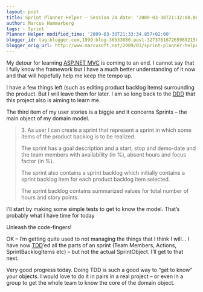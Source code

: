```yaml
---
layout: post
title: Sprint Planner Helper – Session 24 date: '2009-03-30T21:32:00.001+02:00'
author: Marcus Hammarberg
tags: - Sprint
Planner Helper modified_time: '2009-03-30T21:33:34.857+02:00'
blogger_id: tag:blogger.com,1999:blog-36533086.post-3273761672659892156
blogger_orig_url: http://www.marcusoft.net/2009/03/sprint-planner-helper-session-24.html
---
```



My detour for learning
<a href="http://www.asp.net/mvc/" target="_blank">ASP.NET MVC</a> is
coming to an end. I cannot say that I fully know the framework but I
have a much better understanding of it now and that will hopefully help
me keep the tempo up.

I have a few things left (such as editing product backlog items)
surrounding the product. But I will leave them for later. I am so long
back to the <a href="http://en.wikipedia.org/wiki/Domain-driven_design"
target="_blank">DDD</a> that this project also is aiming to learn me.

The third item of my user stories is a biggie and it concerns Sprints –
the main object of my domain model.

> 3\. As user I can create a sprint that represent a sprint in which
> some items of the product backlog is to be realized.
>
> The sprint has a goal description and a start, stop and demo-date and
> the team members with availability (in %), absent hours and focus
> factor (in %).
>
> The sprint also contains a sprint backlog which initially contains a
> sprint backlog item for each product backlog item selected. 
>
> The sprint backlog contains summarized values for total number of
> hours and story points.

I’ll start by making some simple tests to get to know the model. That’s
probably what I have time for today

Unleash the code-fingers!

OK – I’m getting quite used to not managing the things that I think I
will… I have now
<a href="http://en.wikipedia.org/wiki/Test-driven_development"
target="_blank">TDD</a>’ed all the parts of an sprint (Team Members,
Actions, SprintBacklogItems etc) – but not the actual SprintObject. I’ll
get to that next.

Very good progress today. Doing TDD is such a good way to “get to know”
your objects. I would love to do it in pairs in a real project – or even
in a group to get the whole team to know the core of the domain object.
